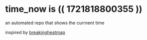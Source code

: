 # time_now is (( 1721818800355 ))

an automated repo that shows the currnent time

inspired by [breakingheatmap](https://github.com/breakingheatmap/breakingheatmap)